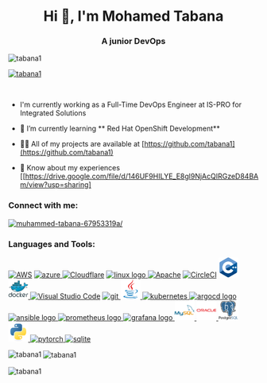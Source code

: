 <h1 align="center">Hi 👋, I'm Mohamed Tabana</h1>
<h3 align="center">A junior DevOps </h3>

<p align="left"> <img src="https://komarev.com/ghpvc/?username=tabana1&label=Profile%20views&color=0e75b6&style=flat" alt="tabana1" /> </p>

<p align="left"> <a href="https://github.com/ryo-ma/github-profile-trophy"><img src="https://github-profile-trophy.vercel.app/?username=tabana1" alt="tabana1" /></a> </p>

<p align="left"> <a href="https://twitter.com/" target="blank"><img src="https://img.shields.io/twitter/follow/?logo=twitter&style=for-the-badge" alt="" /></a> </p>

- I'm currently working as a Full-Time DevOps Engineer at IS-PRO for Integrated Solutions <img src="https://www.is-pro.org/" alt="" /></a> </p>
- 🌱 I’m currently learning **  Red Hat OpenShift Development**

- 👨‍💻 All of my projects are available at [https://github.com/tabana1](https://github.com/tabana1)

- 📄 Know about my experiences [[https://drive.google.com/file/d/146UF9HILYE_E8gl9NjAcQIRGzeD84BAm/view?usp=sharing]

<h3 align="left">Connect with me:</h3>
<p align="left">
<a href="https://linkedin.com/in/muhammed-tabana-67953319a/" target="blank"><img align="center" src="https://raw.githubusercontent.com/rahuldkjain/github-profile-readme-generator/master/src/images/icons/Social/linked-in-alt.svg" alt="muhammed-tabana-67953319a/" height="30" width="40" /></a>
</p>
<h3 align="left">Languages and Tools:</h3> <a href="https://aws.amazon.com/" title="AWS"><img src="https://github.com/get-icon/geticon/raw/master/icons/aws.svg" alt="AWS" width="40" height="40"></a> <a href="https://azure.microsoft.com/en-in/" target="_blank" rel="noreferrer"> <img src="https://www.vectorlogo.zone/logos/microsoft_azure/microsoft_azure-icon.svg" alt="azure" width="40" height="40"/> </a> <a href="https://www.cloudflare.com/" title="Cloudflare"><img src="https://github.com/get-icon/geticon/raw/master/icons/cloudflare.svg" alt="Cloudflare" width="40" height="40"></a> <a href="https://linux.io" target="_blank" rel="noreferrer"><img src="https://cdn.jsdelivr.net/gh/devicons/devicon/icons/linux/linux-original.svg" weight="40" height="40" alt="linux logo" /> <a href="https://www.apache.org/" title="Apache"><img src="https://github.com/get-icon/geticon/raw/master/icons/apache.svg" alt="Apache" width="40" height="40"></a> <a href="https://circleci.com/" title="CircleCI"><img src="https://github.com/get-icon/geticon/raw/master/icons/circleci.svg" alt="CircleCI" width="40" height="40"></a> <a href="https://www.w3schools.com/cpp/" target="_blank" rel="noreferrer"> <img src="https://raw.githubusercontent.com/devicons/devicon/master/icons/cplusplus/cplusplus-original.svg" alt="cplusplus" width="40" height="40"/> </a> <a href="https://www.docker.com/" target="_blank" rel="noreferrer"> <img src="https://raw.githubusercontent.com/devicons/devicon/master/icons/docker/docker-original-wordmark.svg" alt="docker" width="40" height="40"/> </a> <a href="https://code.visualstudio.com/" title="Visual Studio Code"><img src="https://github.com/get-icon/geticon/raw/master/icons/visual-studio-code.svg" alt="Visual Studio Code" width="40" height="40"></a> <a href="https://git-scm.com/" target="_blank" rel="noreferrer"> <img src="https://www.vectorlogo.zone/logos/git-scm/git-scm-icon.svg" alt="git" width="40" height="40"/> </a> <a href="https://www.java.com" target="_blank" rel="noreferrer"> <img src="https://raw.githubusercontent.com/devicons/devicon/master/icons/java/java-original.svg" alt="java" width="40" height="40"/> </a> <a href="https://kubernetes.io" target="_blank" rel="noreferrer"> <img src="https://www.vectorlogo.zone/logos/kubernetes/kubernetes-icon.svg" alt="kubernetes" width="40" height="40"/> </a>  <a href="https://argocd.io" target="_blank" rel="noreferrer"><img src="https://cdn.jsdelivr.net/gh/devicons/devicon/icons/argocd/argocd-original.svg" width="40" height="40" alt="argocd logo" /> </a> <a href="https://ansible.io" target="_blank" rel="noreferrer"> <img src="https://cdn.jsdelivr.net/gh/devicons/devicon/icons/ansible/ansible-original.svg" weight="40" height="40" alt="ansible logo" /> </a> <a href="https://terraform.io" target="_blank" rel="noreferrer"> <img src="https://cdn.jsdelivr.net/gh/devicons/devicon/icons/prometheus/prometheus-original.svg" weight="40" height="40" alt="prometheus logo"/> <a href="https://grafana.io" target="_blank" rel="noreferrer"> <img src="https://cdn.jsdelivr.net/gh/devicons/devicon/icons/grafana/grafana-original.svg" weight="40" height="40" alt="grafana logo" /> <a href="https://www.mysql.com/" target="_blank" rel="noreferrer"> <img src="https://raw.githubusercontent.com/devicons/devicon/master/icons/mysql/mysql-original-wordmark.svg" alt="mysql" width="40" height="40"/> </a> <a href="https://www.oracle.com/" target="_blank" rel="noreferrer"> <img src="https://raw.githubusercontent.com/devicons/devicon/master/icons/oracle/oracle-original.svg" alt="oracle" width="40" height="40"/> </a> <a href="https://www.postgresql.org" target="_blank" rel="noreferrer"> <img src="https://raw.githubusercontent.com/devicons/devicon/master/icons/postgresql/postgresql-original-wordmark.svg" alt="postgresql" width="40" height="40"/> </a> <a href="https://www.python.org" target="_blank" rel="noreferrer"> <img src="https://raw.githubusercontent.com/devicons/devicon/master/icons/python/python-original.svg" alt="python" width="40" height="40"/> </a> <a href="https://pytorch.org/" target="_blank" rel="noreferrer"> <img src="https://www.vectorlogo.zone/logos/pytorch/pytorch-icon.svg" alt="pytorch" width="40" height="40"/> </a> <a href="https://www.sqlite.org/" target="_blank" rel="noreferrer"> <img src="https://www.vectorlogo.zone/logos/sqlite/sqlite-icon.svg" alt="sqlite" width="40" height="40"/> </a> </p>
  
<p><img align="left" src="https://github-readme-stats.vercel.app/api/top-langs?username=tabana1&show_icons=true&locale=en&layout=compact" alt="tabana1" /></p>

<p>&nbsp;<img align="center" src="https://github-readme-stats.vercel.app/api?username=tabana1&show_icons=true&locale=en" alt="tabana1" /></p>

<p><img align="center" src="https://github-readme-streak-stats.herokuapp.com/?user=tabana1&" alt="tabana1" /></p>
